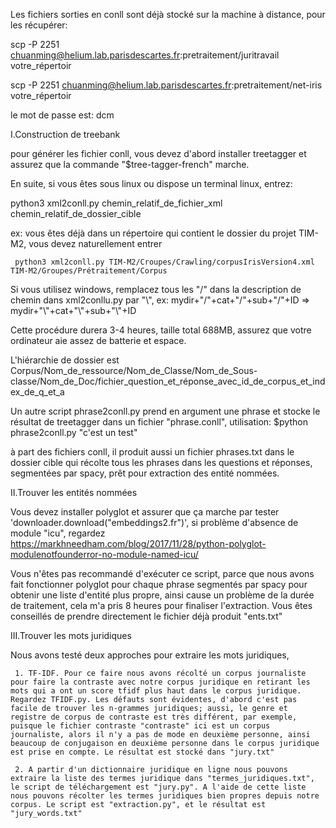 Les fichiers sorties en conll sont déjà stocké sur la machine à distance, pour les récupérer:

scp -P 2251 chuanming@helium.lab.parisdescartes.fr:pretraitement/juritravail votre_répertoir 

scp -P 2251 chuanming@helium.lab.parisdescartes.fr:pretraitement/net-iris votre_répertoir 

le mot de passe est: dcm

I.Construction de treebank

pour générer les fichier conll, vous devez d'abord installer treetagger et assurez que la commande "$tree-tagger-french" marche.

En suite, si vous êtes sous linux ou dispose un terminal linux, entrez:

python3 xml2conll.py chemin_relatif_de_fichier_xml chemin_relatif_de_dossier_cible

ex:
     vous êtes déjà dans un répertoire qui contient le dossier du projet TIM-M2, vous devez naturellement entrer
	 
	 python3 xml2conll.py TIM-M2/Croupes/Crawling/corpusIrisVersion4.xml TIM-M2/Groupes/Prétraitement/Corpus
	 
Si vous utilisez windows, remplacez tous les "/" dans la description de chemin dans xml2conllu.py par "\\", 
ex:
     mydir+"/"+cat+"/"+sub+"/"+ID => mydir+"\\"+cat+"\\"+sub+"\\"+ID

Cette procédure durera 3-4 heures, taille total 688MB, 
assurez que votre ordinateur aie assez de batterie et espace.

L'hiérarchie de dossier est 
Corpus/Nom_de_ressource/Nom_de_Classe/Nom_de_Sous-classe/Nom_de_Doc/fichier_question_et_réponse_avec_id_de_corpus_et_index_de_q_et_a 

Un autre script phrase2conll.py prend en argument une phrase et stocke le résultat de treetagger dans un fichier "phrase.conll", utilisation: $python phrase2conll.py "c'est un test" 

à part des fichiers conll, il produit aussi un fichier phrases.txt dans le dossier cible qui récolte tous les phrases dans les questions et réponses, segmentées par spacy, prêt pour extraction des entité nommées. 

II.Trouver les entités nommées

Vous devez installer polyglot et assurer que ça marche par tester 'downloader.download("embeddings2.fr")', si problème d'absence de module "icu", regardez 
https://markhneedham.com/blog/2017/11/28/python-polyglot-modulenotfounderror-no-module-named-icu/	 

Vous n'êtes pas recommandé d'exécuter ce script, parce que nous avons fait fonctionner polyglot pour chaque phrase segmentés par spacy pour obtenir une liste d'entité plus propre, ainsi cause un problème de la durée de traitement, cela m'a pris 8 heures pour finaliser l'extraction. Vous êtes conseillés de prendre directement le fichier déjà produit "ents.txt"

III.Trouver les mots juridiques

Nous avons testé deux approches pour extraire les mots juridiques, 

     1. TF-IDF. Pour ce faire nous avons récolté un corpus journaliste pour faire la contraste avec notre corpus juridique en retirant les mots qui a ont un score tfidf plus haut dans le corpus juridique. Regardez TFIDF.py. Les défauts sont évidentes, d'abord c'est pas facile de trouver les n-grammes juridiques; aussi, le genre et registre de corpus de contraste est très différent, par exemple, puisque le fichier contraste "contraste" ici est un corpus journaliste, alors il n'y a pas de mode en deuxième personne, ainsi beaucoup de conjugaison en deuxième personne dans le corpus juridique est prise en compte. Le résultat est stocké dans "jury.txt"

     2. A partir d'un dictionnaire juridique en ligne nous pouvons extraire la liste des termes juridique dans "termes_juridiques.txt", le script de téléchargement est "jury.py". A l'aide de cette liste nous pouvons récolter les termes juridiques bien propres depuis notre corpus. Le script est "extraction.py", et le résultat est "jury_words.txt"   

	 
